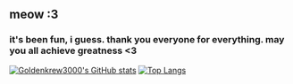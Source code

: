## meow :3
### it's been fun, i guess. thank you everyone for everything. may you all achieve greatness <3
<!-- ### Pls visit my website, it's hosted on a Nintendo Wii running NetBSD \\(^_^)/ (in bio) (currently offline) -->

[![Goldenkrew3000's GitHub stats](https://github-readme-stats.vercel.app/api?username=goldenkrew3000&theme=shades-of-purple&show-icons=true)]()
[![Top Langs](https://github-readme-stats.vercel.app/api/top-langs/?username=Goldenkrew3000&theme=shades-of-purple&layout=donut)]()
